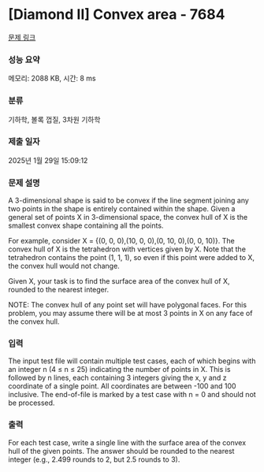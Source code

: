 # [Diamond II] Convex area - 7684 

[문제 링크](https://www.acmicpc.net/problem/7684) 

### 성능 요약

메모리: 2088 KB, 시간: 8 ms

### 분류

기하학, 볼록 껍질, 3차원 기하학

### 제출 일자

2025년 1월 29일 15:09:12

### 문제 설명

<p>A 3-dimensional shape is said to be convex if the line segment joining any two points in the shape is entirely contained within the shape. Given a general set of points X in 3-dimensional space, the convex hull of X is the smallest convex shape containing all the points.</p>

<p>For example, consider X = {(0, 0, 0),(10, 0, 0),(0, 10, 0),(0, 0, 10)}. The convex hull of X is the tetrahedron with vertices given by X. Note that the tetrahedron contains the point (1, 1, 1), so even if this point were added to X, the convex hull would not change.</p>

<p>Given X, your task is to find the surface area of the convex hull of X, rounded to the nearest integer.</p>

<p>NOTE: The convex hull of any point set will have polygonal faces. For this problem, you may assume there will be at most 3 points in X on any face of the convex hull.</p>

### 입력 

 <p>The input test file will contain multiple test cases, each of which begins with an integer n (4 ≤ n ≤ 25) indicating the number of points in X. This is followed by n lines, each containing 3 integers giving the x, y and z coordinate of a single point. All coordinates are between -100 and 100 inclusive. The end-of-file is marked by a test case with n = 0 and should not be processed.</p>

### 출력 

 <p>For each test case, write a single line with the surface area of the convex hull of the given points. The answer should be rounded to the nearest integer (e.g., 2.499 rounds to 2, but 2.5 rounds to 3).</p>

